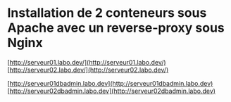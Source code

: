Installation de 2 conteneurs sous Apache avec un reverse-proxy sous Nginx  
=========================================================================  
  
  
[http://serveur01.labo.dev/](http://serveur01.labo.dev/)  
[http://serveur02.labo.dev/](http://serveur02.labo.dev/)  

[http://serveur01dbadmin.labo.dev](http://serveur01dbadmin.labo.dev)
[http://serveur02dbadmin.labo.dev](http://serveur02dbadmin.labo.dev)
